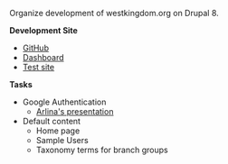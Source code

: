 Organize development of westkingdom.org on Drupal 8.

**Development Site**
- [GitHub](https://github.com/westkingdom/wk8)
- [Dashboard](https://dashboard.pantheon.io/sites/17acf476-1a74-4086-a5a8-9cd80d727137#dev/code)
- [Test site](http://dev-wk8.pantheonsite.io/)

**Tasks**

- Google Authentication
  - [Arlina's presentation](https://2016.badcamp.net/session/deep-dive-d8-through-single-sign-example)
- Default content
  - Home page
  - Sample Users
  - Taxonomy terms for branch groups
